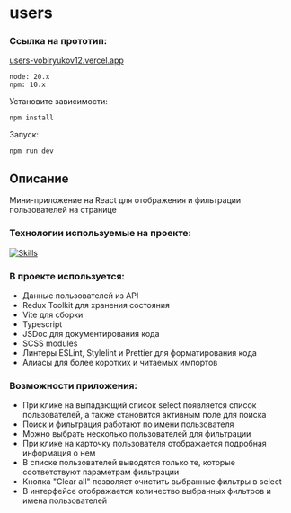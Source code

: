 # users

### Ссылка на прототип:

[users-vobiryukov12.vercel.app](https://users-vobiryukov12.vercel.app/)

```
node: 20.x
npm: 10.x
```

Установите зависимости:

```
npm install
```

Запуск:

```
npm run dev
```

## Описание

Мини-приложение на React для отображения и фильтрации пользователей на странице

### Технологии используемые на проекте:

[![Skills](https://skillicons.dev/icons?i=react,ts,redux,scss,vite)](https://skillicons.dev)

### В проекте используется:

- Данные пользователей из API
- Redux Toolkit для хранения состояния
- Vite для сборки
- Typescript
- JSDoc для документирования кода
- SCSS modules
- Линтеры ESLint, Stylelint и Prettier для форматирования кода
- Алиасы для более коротких и читаемых импортов

### Возможности приложения:

- При клике на выпадающий список select появляется список пользователей, а также становится активным поле для поиска
- Поиск и фильтрация работают по имени пользователя
- Можно выбрать несколько пользователей для фильтрации
- При клике на карточку пользователя отображается подробная информация о нем
- В списке пользователей выводятся только те, которые соответствуют параметрам фильтрации
- Кнопка "Clear all" позволяет очистить выбранные фильтры в select
- В интерфейсе отображается количество выбранных фильтров и имена пользователей
